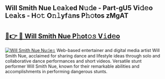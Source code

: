 ## Will Smith Nue L𝚎a𝚔ed N𝚞𝚍e - Part-gU5 Vi𝚍𝚎o L𝚎a𝚔s - H𝚘𝚝 O𝚗𝚕yf𝚊ns P𝚑𝚘tos zMgAT

# <h2><a href="http://kf4aqvl.oniu.top/?m=Will+Smith+Nue">🔗👉 🔴 Will Smith Nue P𝚑ot𝚘𝚜 V𝚒d𝚎o</a></h2>

[![Will Smith Nue Nu𝚍e𝚜](https://i.imgur.com/0qMVB7G.gif)](http://kf4aqvl.oniu.top/?m=Will+Smith+Nue)
Web-based entertainer and digital media artist Will Smith Nue, acclaimed for sharing dance and lifestyle ideas through solo and collaborative dance performances and short videos. Versatile stunt performer Will Smith Nue, known for their remarkable abilities and accomplishments in performing dangerous stunts.  
